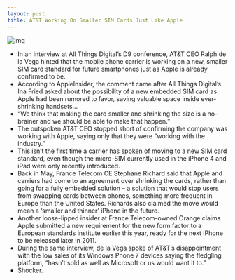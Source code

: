 ```yaml
---
layout: post
title: AT&T Working On Smaller SIM Cards Just Like Apple
---
```

![img](http://media.idownloadblog.com/wp-content/uploads/2011/06/ATT-and-iPhone.png)
* In an interview at All Things Digital’s D9 conference, AT&T CEO Ralph de la Vega hinted that the mobile phone carrier is working on a new, smaller SIM card standard for future smartphones just as Apple is already confirmed to be.
* According to AppleInsider, the comment came after All Things Digital’s Ina Fried asked about the possibility of a new embedded SIM card as Apple had been rumored to favor, saving valuable space inside ever-shrinking handsets…
* “We think that making the card smaller and shrinking the size is a no-brainer and we should be able to make that happen.”
* The outspoken AT&T CEO stopped short of confirming the company was working with Apple, saying only that they were “working with the industry.”
* This isn’t the first time a carrier has spoken of moving to a new SIM card standard, even though the micro-SIM currently used in the iPhone 4 and iPad were only recently introduced.
* Back in May, France Telecom CE Stephane Richard said that Apple and carriers had come to an agreement over shrinking the cards, rather than going for a fully embedded solution – a solution that would stop users from swapping cards between phones, something more frequent in Europe than the United States. Richards also claimed the move would mean a ‘smaller and thinner’ iPhone in the future.
* Another loose-lipped insider at France Telecom-owned Orange claims Apple submitted a new requirement for the new form factor to a European standards institute earlier this year, ready for the next iPhone to be released later in 2011.
* During the same interview, de la Vega spoke of AT&T’s disappointment with the low sales of its Windows Phone 7 devices saying the fledgling platform, “hasn’t sold as well as Microsoft or us would want it to.”
* Shocker.

